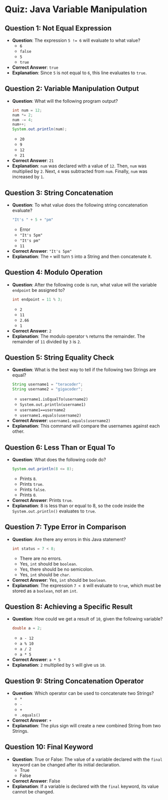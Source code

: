 # Quiz: Java Variable Manipulation

## Question 1: Not Equal Expression

-   **Question**: The expression `5 != 6` will evaluate to what value?
    -   `6`
    -   `false`
    -   `5`
    -   `true`
-   **Correct Answer**: `true`
-   **Explanation**: Since `5` is not equal to `6`, this line evaluates to `true`.

## Question 2: Variable Manipulation Output

-   **Question**: What will the following program output?
    ```java
    int num = 12;
    num *= 2;
    num -= 4;
    num++;
    System.out.println(num);
    ```
    -   `20`
    -   `9`
    -   `12`
    -   `21`
-   **Correct Answer**: `21`
-   **Explanation**: `num` was declared with a value of `12`. Then, `num` was multiplied by `2`. Next, `4` was subtracted from `num`. Finally, `num` was increased by `1`.

## Question 3: String Concatenation

-   **Question**: To what value does the following string concatenation evaluate?
    ```java
    "It's " + 5 + "pm"
    ```
    -   Error
    -   `"It's 5pm"`
    -   `"It's pm"`
    -   `11`
-   **Correct Answer**: `"It's 5pm"`
-   **Explanation**: The `+` will turn `5` into a String and then concatenate it.

## Question 4: Modulo Operation

-   **Question**: After the following code is run, what value will the variable `endpoint` be assigned to?
    ```java
    int endpoint = 11 % 3;
    ```
    -   `2`
    -   `11`
    -   `2.66`
    -   `1`
-   **Correct Answer**: `2`
-   **Explanation**: The modulo operator `%` returns the remainder. The remainder of `11` divided by `3` is `2`.

## Question 5: String Equality Check

-   **Question**: What is the best way to tell if the following two Strings are equal?
    ```java
    String username1 = "teracoder";
    String username2 = "gigacoder";
    ```
    -   `username1.isEqualTo(username2)`
    -   `System.out.println(username1)`
    -   `username1==username2`
    -   `username1.equals(username2)`
-   **Correct Answer**: `username1.equals(username2)`
-   **Explanation**: This command will compare the usernames against each other.

## Question 6: Less Than or Equal To

-   **Question**: What does the following code do?
    ```java
    System.out.println(8 <= 8);
    ```
    -   Prints `8`.
    -   Prints `true`.
    -   Prints `false`.
    -   Prints `0`.
-   **Correct Answer**: Prints `true`.
-   **Explanation**: 8 is less than or equal to 8, so the code inside the `System.out.println()` evaluates to `true`.

## Question 7: Type Error in Comparison

-   **Question**: Are there any errors in this Java statement?
    ```java
    int status = 7 < 8;
    ```
    -   There are no errors.
    -   Yes, `int` should be `boolean`.
    -   Yes, there should be no semicolon.
    -   Yes, `int` should be `char`.
-   **Correct Answer**: Yes, `int` should be `boolean`.
-   **Explanation**: The expression `7 < 8` will evaluate to `true`, which must be stored as a `boolean`, not an `int`.

## Question 8: Achieving a Specific Result

-   **Question**: How could we get a result of `10`, given the following variable?
    ```java
    double a = 2;
    ```
    -   `a - 12`
    -   `a % 10`
    -   `a / 2`
    -   `a * 5`
-   **Correct Answer**: `a * 5`
-   **Explanation**: `2` multiplied by `5` will give us `10`.

## Question 9: String Concatenation Operator

-   **Question**: Which operator can be used to concatenate two Strings?
    -   `*`
    -   `-`
    -   `+`
    -   `.equals()`
-   **Correct Answer**: `+`
-   **Explanation**: The plus sign will create a new combined String from two Strings.

## Question 10: Final Keyword

-   **Question**: True or False: The value of a variable declared with the `final` keyword can be changed after its initial declaration.
    -   True
    -   False
-   **Correct Answer**: False
-   **Explanation**: If a variable is declared with the `final` keyword, its value cannot be changed.
